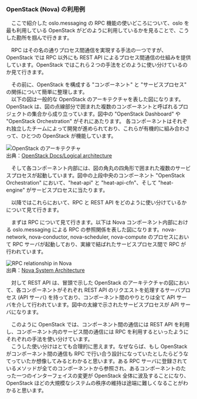 ### OpenStack (Nova) の利用例
　ここで紹介した oslo.messaging の RPC 機能の使いどころについて、oslo を最も利用している OpenStack がどのように利用しているかを見ることで、こうした勘所を掴んで行きます。  
  
　RPC はその名の通りプロセス間通信を実現する手法の一つですが、OpenStack では RPC 以外にも REST API によるプロセス間通信の仕組みを提供しています。OpenStack ではこれら２つの手法をどのように使い分けているのか見て行きます。  

　その前に、OpenStack を構成する "コンポーネント" と "サービスプロセス" の関係について簡単に整理します。  
　以下の図は一般的な OpenStack のアーキテクチャを表した図になります。OpenStack は、図の点線部分で囲まれた複数のコンポーネントと呼ばれるプロジェクトの集合から成り立っています。図中の "OpenStack Dashboard" や "OpenStack Orchestration" がそれにあたります。 各コンポーネントはそれぞれ独立したチームによって開発が進められており、これらが有機的に組み合わさって、ひとつの OpenStack が機能しています。  
  
![OpenStack のアーキテクチャ](http://docs.openstack.org/admin-guide/_images/openstack-arch-kilo-logical-v1.png)  
出典：[OpenStack Docs/Logical architecture](http://docs.openstack.org/admin-guide/common/get-started-logical-architecture.html)  

　そして各コンポーネント内部には、図の角丸の四角形で囲まれた複数のサービスプロセスが起動しています。図中の上段中央のコンポーネント "OpenStack Orchestration" において、"heat-api" と "heat-api-cfn"、そして "heat-engine" がサービスプロセスに当たります。  

　以降ではこれらにおいて、RPC と REST API をどのように使い分けているかについて見て行きます。  
  
　まずは RPC について見て行きます。以下は Nova コンポーネント内部における oslo.messaging による RPC の参照関係を表した図になります。nova-network, nova-conductor, nova-scheduler, nova-compute のプロセスにおいて RPC サーバが起動しており、実線で結ばれたサービスプロセス間で RPC が行われています。  
  
![RPC relationship in Nova](http://docs.openstack.org/developer/nova/_images/architecture.svg)  
出典：[Nova System Architecture](http://docs.openstack.org/developer/nova/architecture.html)  
  
　対して REST API は、冒頭で示した OpenStack のアーキテクチャの図において、各コンポーネントがそれぞれ REST API のリクエストを処理するサーバプロセス (API サーバ) を持っており、コンポーネント間のやりとりは全て API サーバを介して行われています。図中の太線で示されたサービスプロセスが API サーバになります。  
  
　このように OpenStack では、コンポーネント間の通信には REST API を利用し、コンポーネント内のサービス間の通信には RPC を利用するといったようにそれぞれの手法を使い分けています。  
　こうした使い分けはとても合理的に思えます。なぜならば、もし OpenStack がコンポーネント間の通信も RPC で行い合う設計になっていたとしたらどうなてっていたか想像してみるとわかると思います。ある RPC サーバに登録されているメソッドが全てのコンポーネントから参照され、あるコンポーネントのたった一つのインターフェイスの変更が OpenStack 全体に波及することになり、OpenStack ほどの大規模なシステムの秩序の維持は途端に難しくなることがわかると思います。  
